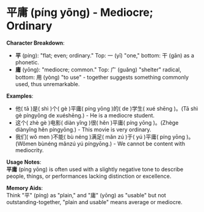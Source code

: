 # **平庸 (píng yōng) - Mediocre; Ordinary**

**Character Breakdown**:  
- **平** (píng): "flat; even; ordinary." Top: 一 (yī) "one," bottom: 干 (gān) as a phonetic.  
- **庸** (yōng): "mediocre; common." Top: 广 (guǎng) "shelter" radical, bottom: 用 (yòng) "to use" - together suggests something commonly used, thus unremarkable.

**Examples**:  
- 他( tā )是( shì )个( gè )平庸( píng yōng )的( de )学生( xué shēng )。(Tā shì gè píngyōng de xuéshēng.) - He is a mediocre student.  
- 这个( zhè gè )电影( diàn yǐng )很( hěn )平庸( píng yōng )。(Zhège diànyǐng hěn píngyōng.) - This movie is very ordinary.  
- 我们( wǒ men )不能( bù néng )满足( mǎn zú )于( yú )平庸( píng yōng )。(Wǒmen bùnéng mǎnzú yú píngyōng.) - We cannot be content with mediocrity.

**Usage Notes**:  
**平庸** (píng yōng) is often used with a slightly negative tone to describe people, things, or performances lacking distinction or excellence.

**Memory Aids**:  
Think "平" (píng) as "plain," and "庸" (yōng) as "usable" but not outstanding-together, "plain and usable" means average or mediocre.